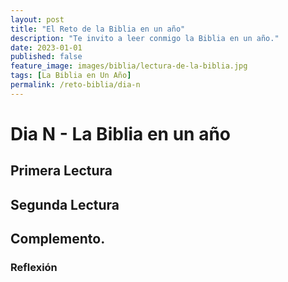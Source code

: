 ```yaml
---
layout: post
title: "El Reto de la Biblia en un año"
description: "Te invito a leer conmigo la Biblia en un año."
date: 2023-01-01
published: false
feature_image: images/biblia/lectura-de-la-biblia.jpg
tags: [La Biblia en Un Año]
permalink: /reto-biblia/dia-n
---
```


# Dia N - La Biblia en un año

## Primera Lectura 

## Segunda Lectura 

## Complemento.


### Reflexión